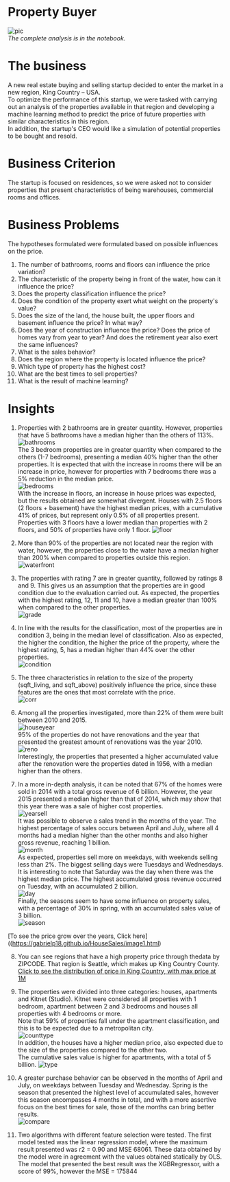 # Property Buyer
![pic](https://github.com/gabrielp18/HouseSales/blob/main/img/at.jpg?raw=true)  
*The complete analysis is in the notebook.*
  
  
# The business
A new real estate buying and selling startup decided to enter the market in a new region, King Country – USA.  
To optimize the performance of this startup, we were tasked with carrying out an analysis of the properties available
in that region and developing a machine learning method to predict the price of future properties with similar characteristics in this region.  
In addition, the startup's CEO would like a simulation of potential properties to be bought and resold.

# Business Criterion
The startup is focused on residences, so we were asked not to consider properties that present characteristics of being warehouses, commercial rooms and offices.

# Business Problems
The hypotheses formulated were formulated based on possible influences on the price.
1. The number of bathrooms, rooms and floors can influence the price variation?
2. The characteristic of the property being in front of the water, how can it influence the price?
3. Does the property classification influence the price?
4. Does the condition of the property exert what weight on the property's value?
5. Does the size of the land, the house built, the upper floors and basement influence the price? In what way?
6. Does the year of construction influence the price? Does the price of homes vary from year to year? And does the retirement year also exert the same influences?
7. What is the sales behavior?
8. Does the region where the property is located influence the price?
9. Which type of property has the highest cost?
10. What are the best times to sell properties?
11. What is the result of machine learning?

# Insights
1. Properties with 2 bathrooms are in greater quantity. However, properties that have 5 bathrooms have a median higher than the others of 113%.  
![bathrooms](https://github.com/gabrielp18/HouseSales/blob/main/img/2.png?raw=true)  
The 3 bedroom properties are in greater quantity when compared to the others (1-7 bedrooms), presenting a median 40% higher than the other properties.
It is expected that with the increase in rooms there will be an increase in price, however for properties with 7 bedrooms there was a 5% reduction in the median price.  
![bedrooms](https://github.com/gabrielp18/HouseSales/blob/main/img/1.png?raw=true)  
With the increase in floors, an increase in house prices was expected, but the results obtained are somewhat divergent. 
Houses with 2.5 floors (2 floors + basement) have the highest median prices, with a cumulative 41% of prices, but represent only 0.5% of all properties present.
Properties with 3 floors have a lower median than properties with 2 floors, and 50% of properties have only 1 floor.
![floor](https://github.com/gabrielp18/HouseSales/blob/main/img/15.png?raw=true)  
  
2. More than 90% of the properties are not located near the region with water, however, 
the properties close to the water have a median higher than 200% when compared to properties outside this region.  
![waterfront](https://github.com/gabrielp18/HouseSales/blob/main/img/5.png?raw=true)  
  
3. The properties with rating 7 are in greater quantity, followed by ratings 8 and 9. 
This gives us an assumption that the properties are in good condition due to the evaluation carried out. 
As expected, the properties with the highest rating, 12, 11 and 10, have a median greater than 100% when compared to the other properties.  
![grade](https://github.com/gabrielp18/HouseSales/blob/main/img/3.png?raw=true)  
  
4. In line with the results for the classification, most of the properties are in condition 3, being in the median level of classification. 
Also as expected, the higher the condition, the higher the price of the property, where the highest rating, 5, has a median higher than 44% over the other properties.  
![condition](https://github.com/gabrielp18/HouseSales/blob/main/img/4.png?raw=true)  
  
5. The three characteristics in relation to the size of the property (sqft_living, and sqft_above) positively influence the price, 
since these features are the ones that most correlate with the price.  
![corr](https://github.com/gabrielp18/HouseSales/blob/main/img/19.png?raw=true)  
  
6. Among all the properties investigated, more than 22% of them were built between 2010 and 2015.  
![houseyear](https://github.com/gabrielp18/HouseSales/blob/main/img/6.png?raw=true)  
95% of the properties do not have renovations and the year that presented the greatest amount of renovations was the year 2010.  
![reno](https://github.com/gabrielp18/HouseSales/blob/main/img/10.png?raw=true)  
Interestingly, the properties that presented a higher accumulated value after the renovation were the properties dated in 1956, with a median higher than the others.
  
7. In a more in-depth analysis, it can be noted that 67% of the homes were sold in 2014 with a total gross revenue of 6 billion. 
However, the year 2015 presented a median higher than that of 2014, which may show that this year there was a sale of higher cost properties.  
![yearsell](https://github.com/gabrielp18/HouseSales/blob/main/img/7.png?raw=true)  
It was possible to observe a sales trend in the months of the year. 
The highest percentage of sales occurs between April and July, where all 4 months had a median higher than the other months and also higher gross revenue, reaching 1 billion.  
![month](https://github.com/gabrielp18/HouseSales/blob/main/img/8.png?raw=true)  
As expected, properties sell more on weekdays, with weekends selling less than 2%. The biggest selling days were Tuesdays and Wednesdays. 
It is interesting to note that Saturday was the day when there was the highest median price. 
The highest accumulated gross revenue occurred on Tuesday, with an accumulated 2 billion.  
![day](https://github.com/gabrielp18/HouseSales/blob/main/img/9.png?raw=true)  
Finally, the seasons seem to have some influence on property sales, with a percentage of 30% in spring, with an accumulated sales value of 3 billion.  
![season](https://github.com/gabrielp18/HouseSales/blob/main/img/11.png?raw=true)  
  
[To see the price grow over the years, Click here]((https://gabrielp18.github.io/HouseSales/image1.html)  
  
8. You can see regions that have a high property price through thedata by ZIPCODE. That region is Seattle, which makes up King Country County.  
[Click to see the distribution of price in King Country, with max price at 1M](https://gabrielp18.github.io/HouseSales/image2.html)
  
9. The properties were divided into three categories: houses, apartments and Kitnet (Studio). 
Kitnet were considered all properties with 1 bedroom, apartment between 2 and 3 bedrooms and houses all properties with 4 bedrooms or more.  
Note that 59% of properties fall under the apartment classification, and this is to be expected due to a metropolitan city.  
![counttype](https://github.com/gabrielp18/HouseSales/blob/main/img/18.png?raw=true)  
In addition, the houses have a higher median price, also expected due to the size of the properties compared to the other two.  
The cumulative sales value is higher for apartments, with a total of 5 billion.
![type](https://github.com/gabrielp18/HouseSales/blob/main/img/17.png?raw=true)  
  
10. A greater purchase behavior can be observed in the months of April and July, on weekdays between Tuesday and Wednesday. 
Spring is the season that presented the highest level of accumulated sales, however this season encompasses 4 months in total, 
and with a more assertive focus on the best times for sale, those of the months can bring better results.  
![compare](https://github.com/gabrielp18/HouseSales/blob/main/img/12.png?raw=true)  
  
11. Two algorithms with different feature selection were tested.
The first model tested was the linear regression model, where the maximum result presented was r2 = 0.90 and MSE 68061. 
These data obtained by the model were in agreement with the values ​​obtained statically by OLS.
The model that presented the best result was the XGBRegressor, with a score of 99%, however the MSE = 175844
